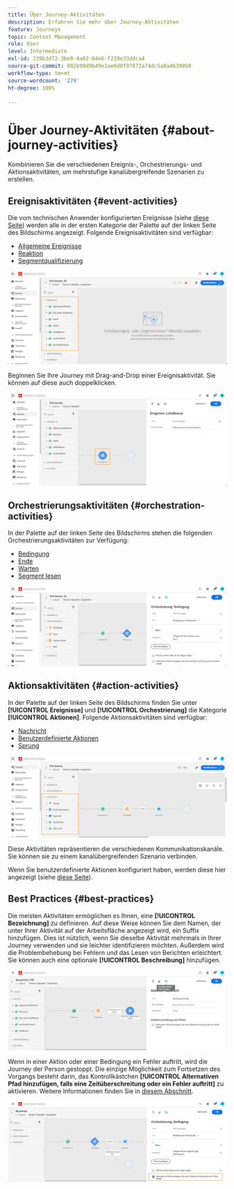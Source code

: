 ```yaml
---
title: Über Journey-Aktivitäten
description: Erfahren Sie mehr über Journey-Aktivitäten
feature: Journeys
topic: Content Management
role: User
level: Intermediate
exl-id: 239b3d72-3be0-4a82-84e6-f219e33ddca4
source-git-commit: 882b99d9b49e1ae6d0f97872a74dc5a8a4639050
workflow-type: tm+mt
source-wordcount: '279'
ht-degree: 100%

---
```


# Über Journey-Aktivitäten {#about-journey-activities}

Kombinieren Sie die verschiedenen Ereignis-, Orchestrierungs- und Aktionsaktivitäten, um mehrstufige kanalübergreifende Szenarien zu erstellen.

## Ereignisaktivitäten {#event-activities}

Die vom technischen Anwender konfigurierten Ereignisse (siehe [diese Seite](../event/about-events.md)) werden alle in der ersten Kategorie der Palette auf der linken Seite des Bildschirms angezeigt. Folgende Ereignisaktivitäten sind verfügbar:

* [Allgemeine Ereignisse](../building-journeys/general-events.md)
* [Reaktion](../building-journeys/reaction-events.md)
* [Segmentqualifizierung](../building-journeys/segment-qualification-events.md)

![](assets/journey43.png)

Beginnen Sie Ihre Journey mit Drag-and-Drop einer Ereignisaktivität. Sie können auf diese auch doppelklicken.

![](assets/journey44.png)

## Orchestrierungsaktivitäten {#orchestration-activities}

In der Palette auf der linken Seite des Bildschirms stehen die folgenden Orchestrierungsaktivitäten zur Verfügung:

* [Bedingung](../building-journeys/condition-activity.md)
* [Ende](../building-journeys/end-activity.md)
* [Warten](../building-journeys/wait-activity.md)
* [Segment lesen](../building-journeys/read-segment.md)

![](assets/journey49.png)

## Aktionsaktivitäten {#action-activities}

In der Palette auf der linken Seite des Bildschirms finden Sie unter **[!UICONTROL Ereignisse]** und **[!UICONTROL Orchestrierung]** die Kategorie **[!UICONTROL Aktionen]**. Folgende Aktionsaktivitäten sind verfügbar:

* [Nachricht](../building-journeys/journeys-message.md)
* [Benutzerdefinierte Aktionen](../building-journeys/using-custom-actions.md)
* [Sprung](../building-journeys/jump.md)

![](assets/journey58.png)

Diese Aktivitäten repräsentieren die verschiedenen Kommunikationskanäle. Sie können sie zu einem kanalübergreifenden Szenario verbinden.

Wenn Sie benutzerdefinierte Aktionen konfiguriert haben, werden diese hier angezeigt (siehe [diese Seite](../building-journeys/using-custom-actions.md)).

## Best Practices {#best-practices}

Die meisten Aktivitäten ermöglichen es Ihnen, eine **[!UICONTROL Bezeichnung]** zu definieren. Auf diese Weise können Sie dem Namen, der unter Ihrer Aktivität auf der Arbeitsfläche angezeigt wird, ein Suffix hinzufügen. Dies ist nützlich, wenn Sie dieselbe Aktivität mehrmals in Ihrer Journey verwenden und sie leichter identifizieren möchten. Außerdem wird die Problembehebung bei Fehlern und das Lesen von Berichten erleichtert. Sie können auch eine optionale **[!UICONTROL Beschreibung]** hinzufügen.

![](assets/journey59bis.png)

Wenn in einer Aktion oder einer Bedingung ein Fehler auftritt, wird die Journey der Person gestoppt. Die einzige Möglichkeit zum Fortsetzen des Vorgangs besteht darin, das Kontrollkästchen **[!UICONTROL Alternativen Pfad hinzufügen, falls eine Zeitüberschreitung oder ein Fehler auftritt]** zu aktivieren. Weitere Informationen finden Sie in [diesem Abschnitt](../building-journeys/using-the-journey-designer.md#paths).

![](assets/journey42.png)

